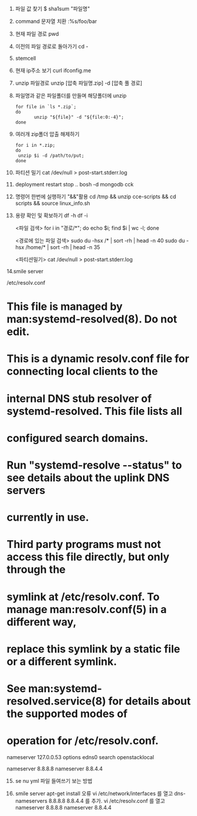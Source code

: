 1. 파일 값 찾기
   $ sha1sum "파일명"

2. command 문자열 치환
   :%s/foo/bar

3. 현재 파일 경로
   pwd

4. 이전의 파일 경로로 돌아가기
   cd -

5. stemcell

6. 현재 ip주소 보기
   curl ifconfig.me

7. unzip 파일경로
   unzip [압축 파일명.zip] -d [압축 풀 경로]

8. 파일명과 같은 파일폴더를 만들며 해당폴더에 unzip

   ```shell
   for file in `ls *.zip`;
   do
          unzip "${file}" -d "${file:0:-4}";
   done
   ```

9. 여러개 zip폴더 압출 해제하기  

   ```shell
   for i in *.zip;
   do 
   	unzip $i -d /path/to/put;
   done
   ```

10. 파티션 밀기 
    cat /dev/null > post-start.stderr.log

11. deployment restart stop .. 
    bosh -d mongodb cck

12. 명령어 한번에 실행하기 
    "&&"활용
    cd /tmp && unzip cce-scripts && cd scripts && source linux_info.sh 

13. 용량 확인 및 확보하기
    df -h
    df -i

    <파일 검색>
    for i in "경로/*"; do echo $i; find $i | wc -l; done

 	<경로에 있는 파일 검색> 
 	 sudo du -hsx /* | sort -rh | head -n 40
 	 sudo du -hsx /home/* | sort -rh | head -n 35
 	
 	<파티션밀기>
 	 cat /dev/null > post-start.stderr.log



 14.smile server 

 /etc/resolv.conf

# This file is managed by man:systemd-resolved(8). Do not edit.

#

# This is a dynamic resolv.conf file for connecting local clients to the

# internal DNS stub resolver of systemd-resolved. This file lists all

# configured search domains.

#

# Run "systemd-resolve --status" to see details about the uplink DNS servers

# currently in use.

#

# Third party programs must not access this file directly, but only through the

# symlink at /etc/resolv.conf. To manage man:resolv.conf(5) in a different way,

# replace this symlink by a static file or a different symlink.

#

# See man:systemd-resolved.service(8) for details about the supported modes of

# operation for /etc/resolv.conf.

nameserver 127.0.0.53
options edns0
search openstacklocal

nameserver 8.8.8.8
nameserver 8.8.4.4


15. se nu
    yml 파일 들여쓰기 보는 방법


16. smile server apt-get install 오류
    vi /etc/network/interfaces 를 열고
    	dns-nameservers 8.8.8.8 8.8.4.4 를 추가.
    vi /etc/resolv.conf 를 열고
    	nameserver 8.8.8.8
    	nameserver 8.8.4.4 